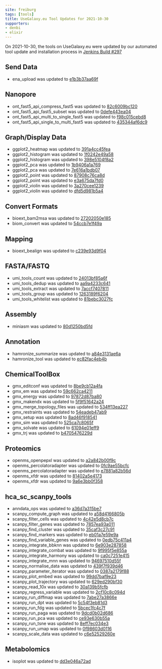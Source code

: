 ```yaml
---
site: freiburg
tags: [tools]
title: UseGalaxy.eu Tool Updates for 2021-10-30
supporters:
- denbi
- elixir
---
```


On 2021-10-30, the tools on UseGalaxy.eu were updated by our automated tool update and installation process in [Jenkins Build #297](https://build.galaxyproject.eu/job/usegalaxy-eu/job/install-tools/#297/)


## Send Data

- ena_upload was updated to [e1b3b37aa69f](https://toolshed.g2.bx.psu.edu/view/iuc/ena_upload/e1b3b37aa69f)

## Nanopore

- ont_fast5_api_compress_fast5 was updated to [82c6009bc120](https://toolshed.g2.bx.psu.edu/view/iuc/ont_fast5_api_compress_fast5/82c6009bc120)
- ont_fast5_api_fast5_subset was updated to [0defe443ea04](https://toolshed.g2.bx.psu.edu/view/iuc/ont_fast5_api_fast5_subset/0defe443ea04)
- ont_fast5_api_multi_to_single_fast5 was updated to [f98c015cebd8](https://toolshed.g2.bx.psu.edu/view/iuc/ont_fast5_api_multi_to_single_fast5/f98c015cebd8)
- ont_fast5_api_single_to_multi_fast5 was updated to [435344af6dc9](https://toolshed.g2.bx.psu.edu/view/iuc/ont_fast5_api_single_to_multi_fast5/435344af6dc9)

## Graph/Display Data

- ggplot2_heatmap was updated to [391a4cc45fea](https://toolshed.g2.bx.psu.edu/view/iuc/ggplot2_heatmap/391a4cc45fea)
- ggplot2_histogram was updated to [1f0242e49a58](https://toolshed.g2.bx.psu.edu/view/iuc/ggplot2_histogram/1f0242e49a58)
- ggplot2_histogram was updated to [398e5104f8a2](https://toolshed.g2.bx.psu.edu/view/iuc/ggplot2_histogram/398e5104f8a2)
- ggplot2_pca was updated to [1b9406a1a769](https://toolshed.g2.bx.psu.edu/view/iuc/ggplot2_pca/1b9406a1a769)
- ggplot2_pca was updated to [7e616a1bdb07](https://toolshed.g2.bx.psu.edu/view/iuc/ggplot2_pca/7e616a1bdb07)
- ggplot2_point was updated to [87908c76ca8d](https://toolshed.g2.bx.psu.edu/view/iuc/ggplot2_point/87908c76ca8d)
- ggplot2_point was updated to [e3a675da7fd0](https://toolshed.g2.bx.psu.edu/view/iuc/ggplot2_point/e3a675da7fd0)
- ggplot2_violin was updated to [3a270cee1239](https://toolshed.g2.bx.psu.edu/view/iuc/ggplot2_violin/3a270cee1239)
- ggplot2_violin was updated to [dfd5d981b5a4](https://toolshed.g2.bx.psu.edu/view/iuc/ggplot2_violin/dfd5d981b5a4)

## Convert Formats

- bioext_bam2msa was updated to [27202050e185](https://toolshed.g2.bx.psu.edu/view/iuc/bioext_bam2msa/27202050e185)
- biom_convert was updated to [54ccb7e1f49a](https://toolshed.g2.bx.psu.edu/view/iuc/biom_convert/54ccb7e1f49a)

## Mapping

- bioext_bealign was updated to [c239e93d9f04](https://toolshed.g2.bx.psu.edu/view/iuc/bioext_bealign/c239e93d9f04)

## FASTA/FASTQ

- umi_tools_count was updated to [24013bf85a6f](https://toolshed.g2.bx.psu.edu/view/iuc/umi_tools_count/24013bf85a6f)
- umi_tools_dedup was updated to [aa9a4233c641](https://toolshed.g2.bx.psu.edu/view/iuc/umi_tools_dedup/aa9a4233c641)
- umi_tools_extract was updated to [7accf7407811](https://toolshed.g2.bx.psu.edu/view/iuc/umi_tools_extract/7accf7407811)
- umi_tools_group was updated to [1263189f6204](https://toolshed.g2.bx.psu.edu/view/iuc/umi_tools_group/1263189f6204)
- umi_tools_whitelist was updated to [81bebc3027fc](https://toolshed.g2.bx.psu.edu/view/iuc/umi_tools_whitelist/81bebc3027fc)

## Assembly

- miniasm was updated to [80d1250bd5fd](https://toolshed.g2.bx.psu.edu/view/iuc/miniasm/80d1250bd5fd)

## Annotation

- hamronize_summarize was updated to [a84e3131ae6a](https://toolshed.g2.bx.psu.edu/view/iuc/hamronize_summarize/a84e3131ae6a)
- hamronize_tool was updated to [ec82fac4eb4b](https://toolshed.g2.bx.psu.edu/view/iuc/hamronize_tool/ec82fac4eb4b)

## ChemicalToolBox

- gmx_editconf was updated to [8be9cb12a4fa](https://toolshed.g2.bx.psu.edu/view/chemteam/gmx_editconf/8be9cb12a4fa)
- gmx_em was updated to [59c662ca4211](https://toolshed.g2.bx.psu.edu/view/chemteam/gmx_em/59c662ca4211)
- gmx_energy was updated to [97872d87ba80](https://toolshed.g2.bx.psu.edu/view/chemteam/gmx_energy/97872d87ba80)
- gmx_makendx was updated to [5f9f51642a24](https://toolshed.g2.bx.psu.edu/view/chemteam/gmx_makendx/5f9f51642a24)
- gmx_merge_topology_files was updated to [534ff13ea227](https://toolshed.g2.bx.psu.edu/view/chemteam/gmx_merge_topology_files/534ff13ea227)
- gmx_restraints was updated to [54eadeb47ab9](https://toolshed.g2.bx.psu.edu/view/chemteam/gmx_restraints/54eadeb47ab9)
- gmx_setup was updated to [8ad46f918541](https://toolshed.g2.bx.psu.edu/view/chemteam/gmx_setup/8ad46f918541)
- gmx_sim was updated to [525ca7c8065f](https://toolshed.g2.bx.psu.edu/view/chemteam/gmx_sim/525ca7c8065f)
- gmx_solvate was updated to [61094e01eff9](https://toolshed.g2.bx.psu.edu/view/chemteam/gmx_solvate/61094e01eff9)
- gmx_trj was updated to [b4705476229d](https://toolshed.g2.bx.psu.edu/view/chemteam/gmx_trj/b4705476229d)

## Proteomics

- openms_openpepxl was updated to [a2a842b00f9c](https://toolshed.g2.bx.psu.edu/view/galaxyp/openms_openpepxl/a2a842b00f9c)
- openms_percolatoradapter was updated to [0fc9ae55bcfc](https://toolshed.g2.bx.psu.edu/view/galaxyp/openms_percolatoradapter/0fc9ae55bcfc)
- openms_percolatoradapter was updated to [e7881a82b56d](https://toolshed.g2.bx.psu.edu/view/galaxyp/openms_percolatoradapter/e7881a82b56d)
- openms_xfdr was updated to [81402a5e4173](https://toolshed.g2.bx.psu.edu/view/galaxyp/openms_xfdr/81402a5e4173)
- openms_xfdr was updated to [9a6e3bb0f358](https://toolshed.g2.bx.psu.edu/view/galaxyp/openms_xfdr/9a6e3bb0f358)

## hca_sc_scanpy_tools

- anndata_ops was updated to [a36d7a315be7](https://toolshed.g2.bx.psu.edu/view/ebi-gxa/anndata_ops/a36d7a315be7)
- scanpy_compute_graph was updated to [a58d4166805b](https://toolshed.g2.bx.psu.edu/view/ebi-gxa/scanpy_compute_graph/a58d4166805b)
- scanpy_filter_cells was updated to [4c42e5d8cb7c](https://toolshed.g2.bx.psu.edu/view/ebi-gxa/scanpy_filter_cells/4c42e5d8cb7c)
- scanpy_filter_genes was updated to [7857ea93a011](https://toolshed.g2.bx.psu.edu/view/ebi-gxa/scanpy_filter_genes/7857ea93a011)
- scanpy_find_cluster was updated to [35caf3c27c91](https://toolshed.g2.bx.psu.edu/view/ebi-gxa/scanpy_find_cluster/35caf3c27c91)
- scanpy_find_markers was updated to [eb01a7e59e9a](https://toolshed.g2.bx.psu.edu/view/ebi-gxa/scanpy_find_markers/eb01a7e59e9a)
- scanpy_find_variable_genes was updated to [0edb75c411a4](https://toolshed.g2.bx.psu.edu/view/ebi-gxa/scanpy_find_variable_genes/0edb75c411a4)
- scanpy_integrate_bbknn was updated to [6e903e287858](https://toolshed.g2.bx.psu.edu/view/ebi-gxa/scanpy_integrate_bbknn/6e903e287858)
- scanpy_integrate_combat was updated to [9f995f5e855a](https://toolshed.g2.bx.psu.edu/view/ebi-gxa/scanpy_integrate_combat/9f995f5e855a)
- scanpy_integrate_harmony was updated to [ca0c7251e415](https://toolshed.g2.bx.psu.edu/view/ebi-gxa/scanpy_integrate_harmony/ca0c7251e415)
- scanpy_integrate_mnn was updated to [94697510d55f](https://toolshed.g2.bx.psu.edu/view/ebi-gxa/scanpy_integrate_mnn/94697510d55f)
- scanpy_normalise_data was updated to [439f7f939d46](https://toolshed.g2.bx.psu.edu/view/ebi-gxa/scanpy_normalise_data/439f7f939d46)
- scanpy_parameter_iterator was updated to [0387a2179f88](https://toolshed.g2.bx.psu.edu/view/ebi-gxa/scanpy_parameter_iterator/0387a2179f88)
- scanpy_plot_embed was updated to [99dd7baf9e23](https://toolshed.g2.bx.psu.edu/view/ebi-gxa/scanpy_plot_embed/99dd7baf9e23)
- scanpy_plot_trajectory was updated to [629ed290bf30](https://toolshed.g2.bx.psu.edu/view/ebi-gxa/scanpy_plot_trajectory/629ed290bf30)
- scanpy_read_10x was updated to [30a139b5fcfb](https://toolshed.g2.bx.psu.edu/view/ebi-gxa/scanpy_read_10x/30a139b5fcfb)
- scanpy_regress_variable was updated to [2cf10c8c094d](https://toolshed.g2.bx.psu.edu/view/ebi-gxa/scanpy_regress_variable/2cf10c8c094d)
- scanpy_run_diffmap was updated to [7abe27a3866e](https://toolshed.g2.bx.psu.edu/view/ebi-gxa/scanpy_run_diffmap/7abe27a3866e)
- scanpy_run_dpt was updated to [5c54f3eb81d3](https://toolshed.g2.bx.psu.edu/view/ebi-gxa/scanpy_run_dpt/5c54f3eb81d3)
- scanpy_run_fdg was updated to [5bcec1fc4c7f](https://toolshed.g2.bx.psu.edu/view/ebi-gxa/scanpy_run_fdg/5bcec1fc4c7f)
- scanpy_run_paga was updated to [9dcd0b02d686](https://toolshed.g2.bx.psu.edu/view/ebi-gxa/scanpy_run_paga/9dcd0b02d686)
- scanpy_run_pca was updated to [ce93e630b55a](https://toolshed.g2.bx.psu.edu/view/ebi-gxa/scanpy_run_pca/ce93e630b55a)
- scanpy_run_tsne was updated to [8eff7ec034e3](https://toolshed.g2.bx.psu.edu/view/ebi-gxa/scanpy_run_tsne/8eff7ec034e3)
- scanpy_run_umap was updated to [0f98603d0116](https://toolshed.g2.bx.psu.edu/view/ebi-gxa/scanpy_run_umap/0f98603d0116)
- scanpy_scale_data was updated to [c6e52529260e](https://toolshed.g2.bx.psu.edu/view/ebi-gxa/scanpy_scale_data/c6e52529260e)

## Metabolomics

- isoplot was updated to [dd3e046a72ad](https://toolshed.g2.bx.psu.edu/view/workflow4metabolomics/isoplot/dd3e046a72ad)

